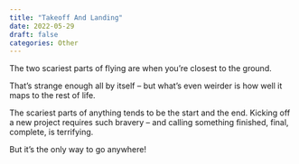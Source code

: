 ```yaml
---
title: "Takeoff And Landing"
date: 2022-05-29
draft: false
categories: Other
---
```


The two scariest parts of flying are when you’re closest to the ground.

That’s strange enough all by itself – but what’s even weirder is how well it maps to the rest of life.

The scariest parts of anything tends to be the start and the end. Kicking off a new project requires such bravery – and calling something finished, final, complete, is terrifying.

But it’s the only way to go anywhere!

